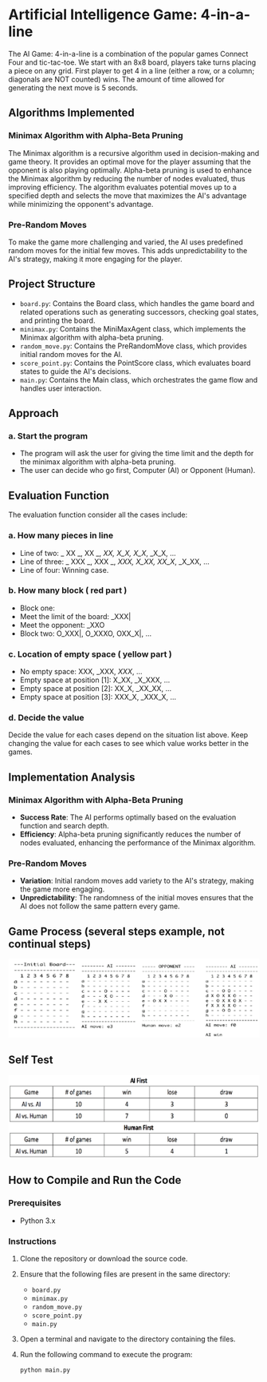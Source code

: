 
# Artificial Intelligence Game: 4-in-a-line

The AI Game: 4-in-a-line is a combination of the popular games Connect Four and tic-tac-toe. We start with an 8x8 board, players take turns placing a piece on any grid. First player to get 4 in a line (either a row, or a column; diagonals are NOT counted) wins. The amount of time allowed for generating the next move is 5 seconds.

## Algorithms Implemented

### Minimax Algorithm with Alpha-Beta Pruning
The Minimax algorithm is a recursive algorithm used in decision-making and game theory. It provides an optimal move for the player assuming that the opponent is also playing optimally. Alpha-beta pruning is used to enhance the Minimax algorithm by reducing the number of nodes evaluated, thus improving efficiency. The algorithm evaluates potential moves up to a specified depth and selects the move that maximizes the AI's advantage while minimizing the opponent's advantage.

### Pre-Random Moves
To make the game more challenging and varied, the AI uses predefined random moves for the initial few moves. This adds unpredictability to the AI's strategy, making it more engaging for the player.

## Project Structure

- `board.py`: Contains the Board class, which handles the game board and related operations such as generating successors, checking goal states, and printing the board.
- `minimax.py`: Contains the MiniMaxAgent class, which implements the Minimax algorithm with alpha-beta pruning.
- `random_move.py`: Contains the PreRandomMove class, which provides initial random moves for the AI.
- `score_point.py`: Contains the PointScore class, which evaluates board states to guide the AI's decisions.
- `main.py`: Contains the Main class, which orchestrates the game flow and handles user interaction.

## Approach

### a. Start the program
- The program will ask the user for giving the time limit and the depth for the minimax algorithm with alpha-beta pruning.
- The user can decide who go first, Computer (AI) or Opponent (Human).

## Evaluation Function
The evaluation function consider all the cases include:

### a. How many pieces in line
- Line of two: _ XX _, XX _, _XX, _X_X_, X_X_, _X_X, ...
- Line of three: _ XXX _, XXX _, _XXX, _X_XX_, XX_X_, _X_XX, ...
- Line of four: Winning case.

### b. How many block ( red part )
- Block one:
- Meet the limit of the board: _XXX|
- Meet the opponent: _XXO
- Block two: O_XXX|, O_XXXO, OXX_X|, ...

### c. Location of empty space ( yellow part )
- No empty space: XXX, _XXX, _XXX_, ...
- Empty space at position [1]: X_XX, _X_XXX, ...
- Empty space at position [2]: XX_X, _XX_XX, ...
- Empty space at position [3]: XXX_X, _XXX_X, ...

### d. Decide the value
Decide the value for each cases depend on the situation list above. Keep changing the value for each cases to see which value works better in the games.

## Implementation Analysis

### Minimax Algorithm with Alpha-Beta Pruning
- **Success Rate**: The AI performs optimally based on the evaluation function and search depth.
- **Efficiency**: Alpha-beta pruning significantly reduces the number of nodes evaluated, enhancing the performance of the Minimax algorithm.

### Pre-Random Moves
- **Variation**: Initial random moves add variety to the AI's strategy, making the game more engaging.
- **Unpredictability**: The randomness of the initial moves ensures that the AI does not follow the same pattern every game.

## Game Process (several steps example, not continual steps)

![](README_IMG/game_process.png)

## Self Test

![](README_IMG/win_result.png)


## How to Compile and Run the Code

### Prerequisites
- Python 3.x

### Instructions

1. Clone the repository or download the source code.
2. Ensure that the following files are present in the same directory:
   - `board.py`
   - `minimax.py`
   - `random_move.py`
   - `score_point.py`
   - `main.py`

3. Open a terminal and navigate to the directory containing the files.
4. Run the following command to execute the program:
   ```sh
   python main.py
